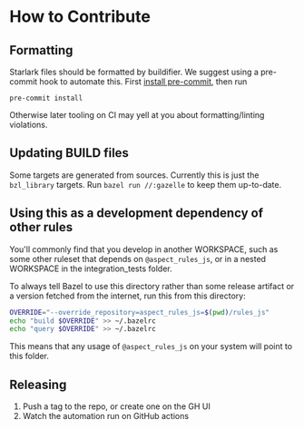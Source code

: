 # How to Contribute

## Formatting

Starlark files should be formatted by buildifier.
We suggest using a pre-commit hook to automate this.
First [install pre-commit](https://pre-commit.com/#installation),
then run

```shell
pre-commit install
```

Otherwise later tooling on CI may yell at you about formatting/linting violations.

## Updating BUILD files

Some targets are generated from sources.
Currently this is just the `bzl_library` targets.
Run `bazel run //:gazelle` to keep them up-to-date.

## Using this as a development dependency of other rules

You'll commonly find that you develop in another WORKSPACE, such as
some other ruleset that depends on `@aspect_rules_js`, or in a nested
WORKSPACE in the integration_tests folder.

To always tell Bazel to use this directory rather than some release
artifact or a version fetched from the internet, run this from this
directory:

```sh
OVERRIDE="--override_repository=aspect_rules_js=$(pwd)/rules_js"
echo "build $OVERRIDE" >> ~/.bazelrc
echo "query $OVERRIDE" >> ~/.bazelrc
```

This means that any usage of `@aspect_rules_js` on your system will point to this folder.

## Releasing

1. Push a tag to the repo, or create one on the GH UI
1. Watch the automation run on GitHub actions
